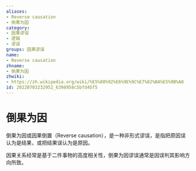 ```yaml
---
aliases:
- Reverse causation
- 倒果为因
category:
- 因果谬误
- 逻辑
- 谬误
groups: 因果谬误
name:
- Reverse causation
zhname:
- 倒果为因
zhwiki:
- https://zh.wikipedia.org/wiki/%E5%80%92%E6%9E%9C%E7%82%BA%E5%9B%A0
id: 20220703232952_6398958c5bfd45f5
---
```


# 倒果为因

倒果为因或因果倒置（Reverse causation），是一种非形式谬误，是指把原因误认为是结果，或把结果误认为是原因。

因果关系经常是基于二件事物的高度相关性，倒果为因谬误通常是因误判其影响方向所致。
